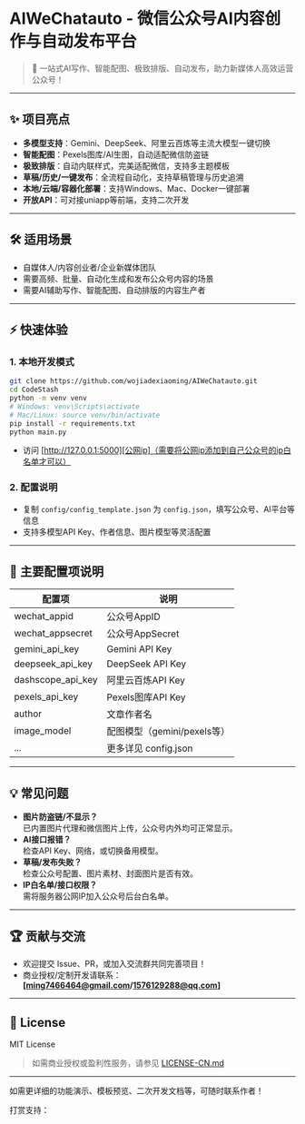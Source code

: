 # AIWeChatauto - 微信公众号AI内容创作与自动发布平台

> 🚀 一站式AI写作、智能配图、极致排版、自动发布，助力新媒体人高效运营公众号！

---

## ✨ 项目亮点

- **多模型支持**：Gemini、DeepSeek、阿里云百炼等主流大模型一键切换
- **智能配图**：Pexels图库/AI生图，自动适配微信防盗链
- **极致排版**：自动内联样式，完美适配微信，支持多主题模板
- **草稿/历史/一键发布**：全流程自动化，支持草稿管理与历史追溯
- **本地/云端/容器化部署**：支持Windows、Mac、Docker一键部署
- **开放API**：可对接uniapp等前端，支持二次开发

---

## 🛠️ 适用场景

- 自媒体人/内容创业者/企业新媒体团队
- 需要高频、批量、自动化生成和发布公众号内容的场景
- 需要AI辅助写作、智能配图、自动排版的内容生产者

---

## ⚡ 快速体验

### 1. 本地开发模式
```bash
git clone https://github.com/wojiadexiaoming/AIWeChatauto.git
cd CodeStash
python -m venv venv
# Windows: venv\Scripts\activate
# Mac/Linux: source venv/bin/activate
pip install -r requirements.txt
python main.py
```
- 访问 [http://127.0.0.1:5000][公网ip]（需要将公网ip添加到自己公众号的ip白名单才可以）



### 2. 配置说明
- 复制 `config/config_template.json` 为 `config.json`，填写公众号、AI平台等信息
- 支持多模型API Key、作者信息、图片模型等灵活配置

---

## 🧩 主要配置项说明

| 配置项                | 说明                         |
|----------------------|------------------------------|
| wechat_appid         | 公众号AppID                  |
| wechat_appsecret     | 公众号AppSecret              |
| gemini_api_key       | Gemini API Key               |
| deepseek_api_key     | DeepSeek API Key             |
| dashscope_api_key    | 阿里云百炼API Key            |
| pexels_api_key       | Pexels图库API Key            |
| author               | 文章作者名                   |
| image_model          | 配图模型（gemini/pexels等）  |
| ...                  | 更多详见 config.json         |

---

## 💡 常见问题

- **图片防盗链/不显示？**  
  已内置图片代理和微信图片上传，公众号内外均可正常显示。
- **AI接口报错？**  
  检查API Key、网络，或切换备用模型。
- **草稿/发布失败？**  
  检查公众号配置、图片素材、封面图片是否有效。
- **IP白名单/接口权限？**  
  需将服务器公网IP加入公众号后台白名单。

---

## 🏆 贡献与交流

- 欢迎提交 Issue、PR，或加入交流群共同完善项目！
- 商业授权/定制开发请联系：**[ming7466464@gmail.com/1576129288@qq.com]**

---

## 📜 License

MIT License

> 如需商业授权或盈利性服务，请参见 [LICENSE-CN.md](LICENSE-CN.md)

---

如需更详细的功能演示、模板预览、二次开发文档等，可随时联系作者！ 

打赏支持：
